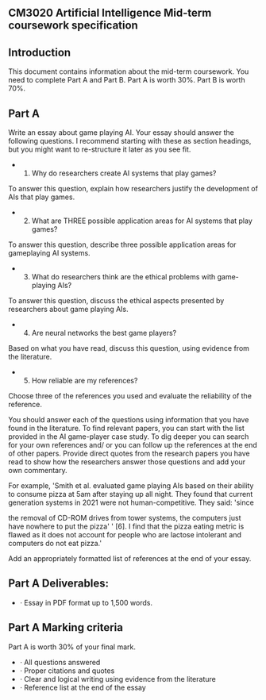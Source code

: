 ## CM3020 Artificial Intelligence Mid-term coursework specification

## Introduction

This document contains information about the mid-term coursework. You need to complete Part A and Part B. Part A is worth 30%. Part B is worth 70%.

## Part A

Write an essay about game playing AI. Your essay should answer the following questions. I recommend starting with these as section headings, but you might want to re-structure it later as you see fit.

- 1) Why do researchers create AI systems that play games?

To answer this question, explain how researchers justify the development of AIs that play games.

- 2) What are THREE possible application areas for AI systems that play games?

To answer this question, describe three possible application areas for gameplaying AI systems.

- 3) What do researchers think are the ethical problems with game-playing AIs?

To answer this question, discuss the ethical aspects presented by researchers about game playing AIs.

- 4) Are neural networks the best game players?

Based on what you have read, discuss this question, using evidence from the literature.

- 5) How reliable are my references?

Choose three of the references you used and evaluate the reliability of the reference.

You should answer each of the questions using information that you have found in the literature. To find relevant papers, you can start with the list provided in the AI game-player case study. To dig deeper you can search for your own references and/ or you can follow up the references at the end of other papers. Provide direct quotes from the research papers you have read to show how the researchers answer those questions and add your own commentary.

For example, 'Smith et al. evaluated game playing AIs based on their ability to consume pizza at 5am after staying up all night. They found that current generation systems in 2021 were not human-competitive. They said: 'since

the removal of CD-ROM drives from tower systems, the computers just have nowhere to put the pizza' ' [6]. I find that the pizza eating metric is flawed as it does not account for people who are lactose intolerant and computers do not eat pizza.'

Add an appropriately formatted list of references at the end of your essay.

## Part A Deliverables:

- · Essay in PDF format up to 1,500 words.

## Part A Marking criteria

Part A is worth 30% of your final mark.

- · All questions answered
- · Proper citations and quotes
- · Clear and logical writing using evidence from the literature
- · Reference list at the end of the essay
